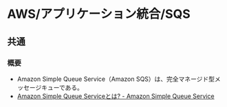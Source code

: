 # AWS/アプリケーション統合/SQS

## 共通

### 概要

- Amazon Simple Queue Service（Amazon SQS）は、完全マネージド型メッセージキューである。
- [Amazon Simple Queue Serviceとは? - Amazon Simple Queue Service](https://docs.aws.amazon.com/ja_jp/AWSSimpleQueueService/latest/SQSDeveloperGuide/welcome.html)
